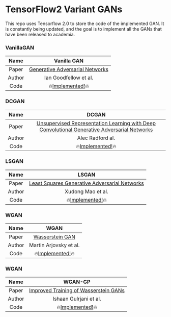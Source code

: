 # TensorFlow2 Variant GANs

This repo uses Tensorflow 2.0 to store the code of the implemented GAN. It is constantly being updated, and the goal is to implement all the GANs that have been released to academia.


### VanillaGAN


|  Name  |                              Vanilla GAN                               |
| :----: | :--------------------------------------------------------------------: |
| Paper  |   [Generative Adversarial Networks](https://arxiv.org/abs/1406.2661)   |
| Author |                         Ian Goodfellow et al.                          |
|  Code  | 🔥[Implemented!](https://github.com/marload/TensorFlow2-GANs/GAN.py)🔥 |

### DCGAN

|  Name  |                                                              DCGAN                                                               |
| :----: | :------------------------------------------------------------------------------------------------------------------------------: |
| Paper  | [Unsupervised Representation Learning with Deep Convolutional Generative Adversarial Networks](https://arxiv.org/abs/1511.06434) |
| Author |                                                         Alec Radford al.                                                         |
|  Code  |                             🔥[Implemented!](https://github.com/marload/TensorFlow2-GANs/DCGAN.py)🔥                             |

### LSGAN

|  Name  |                                       LSGAN                                       |
| :----: | :-------------------------------------------------------------------------------: |
| Paper  | [Least Squares Generative Adversarial Networks](https://arxiv.org/abs/1611.04076) |
| Author |                                 Xudong Mao et al.                                 |
|  Code  |     🔥[Implemented!](https://github.com/marload/TensorFlow2-GANs/LSGAN.py)🔥      |

### WGAN

|  Name  |                                  WGAN                                   |
| :----: | :---------------------------------------------------------------------: |
| Paper  |           [Wasserstein GAN](https://arxiv.org/abs/1701.07875)           |
| Author |                         Martin Arjovsky et al.                          |
|  Code  | 🔥[Implemented!](https://github.com/marload/TensorFlow2-GANs/WGAN.py)🔥 |


### WGAN

|  Name  |                                  WGAN-GP                                   |
| :----: | :------------------------------------------------------------------------: |
| Paper  | [Improved Training of Wasserstein GANs](https://arxiv.org/abs/1704.00028)  |
| Author |                           Ishaan Gulrjani et al.                           |
|  Code  | 🔥[Implemented!](https://github.com/marload/TensorFlow2-GANs/WGAN-GP.py)🔥 |